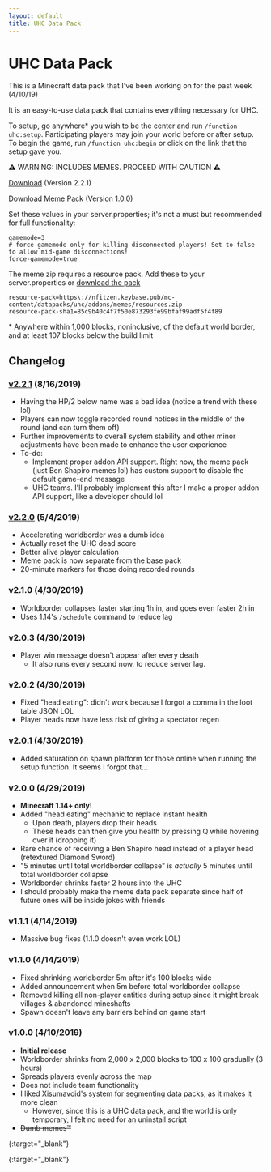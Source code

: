 ```yaml
---
layout: default
title: UHC Data Pack
---
```

<!--
  ~ SPDX-FileCopyrightText: 2018-2021 Nathaniel Fitzenrider <nathaniel.fitzenrider@gmail.com>
  ~
  ~ SPDX-License-Identifier: MIT
  -->

# UHC Data Pack
This is a Minecraft data pack that I've been working on for the past week (4/10/19)

It is an easy-to-use data pack that contains everything necessary for UHC.

To setup, go anywhere\* you wish to be the center and run `/function uhc:setup`.
Participating players may join your world before or after setup. To begin the game, run
`/function uhc:begin` or click on the link that the setup gave you.

:warning: WARNING: INCLUDES MEMES. PROCEED WITH CAUTION :warning:

[Download][v2.2.1] (Version 2.2.1)

[Download Meme Pack][memes-v1.0.0] (Version 1.0.0)

Set these values in your server.properties; it's not a must but recommended for full functionality:
~~~
gamemode=3
# force-gamemode only for killing disconnected players! Set to false to allow mid-game disconnections!
force-gamemode=true
~~~

The meme zip requires a resource pack. Add these to your server.properties or [download the pack][meme-resources]

~~~
resource-pack=https\://nfitzen.keybase.pub/mc-content/datapacks/uhc/addons/memes/resources.zip
resource-pack-sha1=85c9b40c4f7f50e873293fe99bfaf99adf5f4f89
~~~

\* Anywhere within 1,000 blocks, noninclusive, of the default world border, and at least 107 blocks below the build limit

## Changelog

### [v2.2.1] (8/16/2019)
- Having the HP/2 below name was a bad idea (notice a trend with these lol)
- Players can now toggle recorded round notices in the middle of the round (and can turn them off)
- Further improvements to overall system stability and other minor adjustments have been made to enhance the user experience
- To-do:
    - Implement proper addon API support. Right now, the meme pack (just Ben Shapiro memes lol) has custom support to disable the default game-end message
    - UHC teams. I'll probably implement this after I make a proper addon API support, like a developer should lol

### [v2.2.0] (5/4/2019)
- Accelerating worldborder was a dumb idea
- Actually reset the UHC dead score
- Better alive player calculation
- Meme pack is now separate from the base pack
- 20-minute markers for those doing recorded rounds


### v2.1.0 (4/30/2019)
- Worldborder collapses faster starting 1h in, and goes even faster 2h in
- Uses 1.14's `/schedule` command to reduce lag

### v2.0.3 (4/30/2019)
- Player win message doesn't appear after every death
    - It also runs every second now, to reduce server lag.

### v2.0.2 (4/30/2019)
- Fixed "head eating": didn't work because I forgot a comma in the loot table JSON LOL
- Player heads now have less risk of giving a spectator regen

### v2.0.1 (4/30/2019)
- Added saturation on spawn platform for those online when running the setup function. It seems I forgot that...

### v2.0.0 (4/29/2019)
- **Minecraft 1.14+ only!**
- Added "head eating" mechanic to replace instant health
    - Upon death, players drop their heads
    - These heads can then give you health by pressing Q while hovering over it (dropping it)
- Rare chance of receiving a Ben Shapiro head instead of a player head (retextured Diamond Sword)
- "5 minutes until total worldborder collapse" is _actually_ 5 minutes until total worldborder collapse
- Worldborder shrinks faster 2 hours into the UHC
- I should probably make the meme data pack separate since half of future ones will be inside jokes with friends

### v1.1.1 (4/14/2019)
- Massive bug fixes (1.1.0 doesn't even work LOL)

### v1.1.0 (4/14/2019)
- Fixed shrinking worldborder 5m after it's 100 blocks wide
- Added announcement when 5m before total worldborder collapse
- Removed killing all non-player entities during setup since it might break villages \& abandoned mineshafts
- Spawn doesn't leave any barriers behind on game start
### v1.0.0 (4/10/2019)
- **Initial release**
- Worldborder shrinks from 2,000&nbsp;x&nbsp;2,000 blocks to 100&nbsp;x&nbsp;100 gradually (3 hours)
- Spreads players evenly across the map
- Does not include team functionality
- I liked [Xisumavoid](//www.xisumavoid.com/)'s system for segmenting data packs, as it makes it more clean
    - However, since this is a UHC data pack, and the world is only temporary, I felt no need for an uninstall script
- <del>Dumb memes:tm:</del>

[memes-v1.0.0]: //keybase.pub/nfitzen/mc-content/datapacks/uhc/addons/memes/releases/UHCMemes-v1.0.0.zip
{:target="_blank"}

[v2.2.0]: //nfitzen.keybase.pub/mc-content/datapacks/uhc/pack/releases/UHC-v2.2.0.zip
[v2.2.1]: //nfitzen.keybase.pub/mc-content/datapacks/uhc/pack/releases/UHC-v2.2.1.zip

[meme-resources]: //keybase.pub/nfitzen/mc-content/datapacks/uhc/addons/memes/resources.zip
{:target="_blank"}
